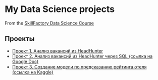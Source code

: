 # My Data Science projects
From the [SkillFactory Data Science Course](https://skillfactory.ru/data-scientist)

## Проекты

* [Проект 1. Анализ вакансий из HeadHunter](https://github.com/anna-grigoryeva/data_science/tree/main/project_1)
* [Проект 2. Анализ вакансий из HeadHunter через SQL (ссылка на Google Doc)](https://docs.google.com/document/d/1sii9f1eveysYvWB0woemU3m2biyfoGbYyi7HUT3kK5w)
* [Проект 3. Создание модели по предсказанию рейтинга отеля (ссылка на Kaggle)](https://www.kaggle.com/code/annagrigoryeva/anna-hotel-reviews/notebook)
